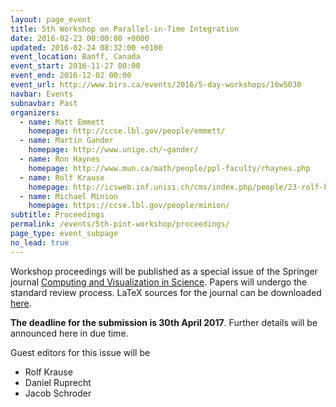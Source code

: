 ```yaml
---
layout: page_event
title: 5th Workshop on Parallel-in-Time Integration
date: 2016-02-23 00:00:00 +0000
updated: 2016-02-24 08:32:00 +0100
event_location: Banff, Canada
event_start: 2016-11-27 00:00
event_end: 2016-12-02 00:00
event_url: http://www.birs.ca/events/2016/5-day-workshops/16w5030
navbar: Events
subnavbar: Past
organizers:
  - name: Matt Emmett
    homepage: http://ccse.lbl.gov/people/emmett/
  - name: Martin Gander
    homepage: http://www.unige.ch/~gander/
  - name: Ron Haynes
    homepage: http://www.mun.ca/math/people/ppl-faculty/rhaynes.php
  - name: Rolf Krause
    homepage: http://icsweb.inf.unisi.ch/cms/index.php/people/23-rolf-krause.html
  - name: Michael Minion
    homepage: https://ccse.lbl.gov/people/minion/
subtitle: Proceedings
permalink: /events/5th-pint-workshop/proceedings/
page_type: event_subpage
no_lead: true
---
```


Workshop proceedings will be published as a special issue of the Springer journal [Computing and Visualization in Science](http://link.springer.com/journal/791). Papers will undergo the standard review process. LaTeX sources for the journal can be downloaded [here](http://static.springer.com/sgw/documents/468198/application/zip/LaTeX.zip).

**The deadline for the submission is 30th April 2017**. Further details will be announced here in due time.

Guest editors for this issue will be

 - Rolf Krause
 - Daniel Ruprecht
 - Jacob Schroder